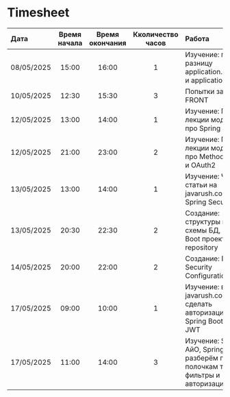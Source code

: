 # Timesheet



| Дата  | Время начала  | Время окончания | Кколичество часов | Работа |
|:---|:---:|:---:|:---:|:---|
| 08/05/2025 | 15:00 | 16:00 | 1 | Изучение: про разницу application.properties и application.yaml |
| 10/05/2025 | 12:30 | 15:30 | 3 | Попытки запустить FRONT |
| 12/05/2025 | 13:00 | 14:00 | 1 | Изучение: Просмотр лекции модуля 11 про Spring Security |
| 12/05/2025 | 21:00 | 23:00 | 2 | Изучение: Просмотр лекции модуль 11 про Method security и OAuth2 |
| 13/05/2025 | 13:00 | 14:00 | 1 | Изучение: Чтение статьи на javarush.com о Spring Security |
| 13/05/2025 | 20:30 | 22:30 | 2 | Создание: структуры проекта, схемы БД, Spring Boot проекта, entity, repository |
| 14/05/2025 | 20:00 | 22:00 | 2 | Создание: DTO и Security Configuration |
| 17/05/2025 | 09:00 | 10:00 | 1 | Изучение: видео на javarush.com как сделать авторизацию в Spring Boot v2 и JWT |
| 17/05/2025 | 11:00 | 14:00 | 3 | Изучение: Spring АйО, Spring Security: разберём по полочкам токены, фильтры и авторизацию |

